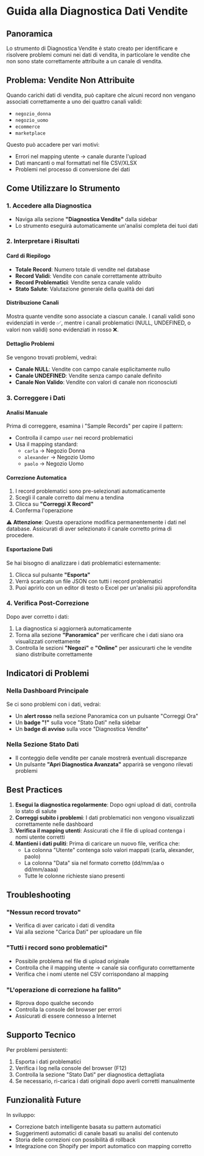 # Guida alla Diagnostica Dati Vendite

## Panoramica
Lo strumento di Diagnostica Vendite è stato creato per identificare e risolvere problemi comuni nei dati di vendita, in particolare le vendite che non sono state correttamente attribuite a un canale di vendita.

## Problema: Vendite Non Attribuite
Quando carichi dati di vendita, può capitare che alcuni record non vengano associati correttamente a uno dei quattro canali validi:
- `negozio_donna`
- `negozio_uomo`
- `ecommerce`
- `marketplace`

Questo può accadere per vari motivi:
- Errori nel mapping utente → canale durante l'upload
- Dati mancanti o mal formattati nel file CSV/XLSX
- Problemi nel processo di conversione dei dati

## Come Utilizzare lo Strumento

### 1. Accedere alla Diagnostica
- Naviga alla sezione **"Diagnostica Vendite"** dalla sidebar
- Lo strumento eseguirà automaticamente un'analisi completa dei tuoi dati

### 2. Interpretare i Risultati

#### Card di Riepilogo
- **Totale Record**: Numero totale di vendite nel database
- **Record Validi**: Vendite con canale correttamente attribuito
- **Record Problematici**: Vendite senza canale valido
- **Stato Salute**: Valutazione generale della qualità dei dati

#### Distribuzione Canali
Mostra quante vendite sono associate a ciascun canale. I canali validi sono evidenziati in verde ✅, mentre i canali problematici (NULL, UNDEFINED, o valori non validi) sono evidenziati in rosso ❌.

#### Dettaglio Problemi
Se vengono trovati problemi, vedrai:
- **Canale NULL**: Vendite con campo canale esplicitamente nullo
- **Canale UNDEFINED**: Vendite senza campo canale definito
- **Canale Non Valido**: Vendite con valori di canale non riconosciuti

### 3. Correggere i Dati

#### Analisi Manuale
Prima di correggere, esamina i "Sample Records" per capire il pattern:
- Controlla il campo `user` nei record problematici
- Usa il mapping standard:
  - `carla` → Negozio Donna
  - `alexander` → Negozio Uomo
  - `paolo` → Negozio Uomo

#### Correzione Automatica
1. I record problematici sono pre-selezionati automaticamente
2. Scegli il canale corretto dal menu a tendina
3. Clicca su **"Correggi X Record"**
4. Conferma l'operazione

⚠️ **Attenzione**: Questa operazione modifica permanentemente i dati nel database. Assicurati di aver selezionato il canale corretto prima di procedere.

#### Esportazione Dati
Se hai bisogno di analizzare i dati problematici esternamente:
1. Clicca sul pulsante **"Esporta"**
2. Verrà scaricato un file JSON con tutti i record problematici
3. Puoi aprirlo con un editor di testo o Excel per un'analisi più approfondita

### 4. Verifica Post-Correzione
Dopo aver corretto i dati:
1. La diagnostica si aggiornerà automaticamente
2. Torna alla sezione **"Panoramica"** per verificare che i dati siano ora visualizzati correttamente
3. Controlla le sezioni **"Negozi"** e **"Online"** per assicurarti che le vendite siano distribuite correttamente

## Indicatori di Problemi

### Nella Dashboard Principale
Se ci sono problemi con i dati, vedrai:
- Un **alert rosso** nella sezione Panoramica con un pulsante "Correggi Ora"
- Un **badge "!"** sulla voce "Stato Dati" nella sidebar
- Un **badge di avviso** sulla voce "Diagnostica Vendite"

### Nella Sezione Stato Dati
- Il conteggio delle vendite per canale mostrerà eventuali discrepanze
- Un pulsante **"Apri Diagnostica Avanzata"** apparirà se vengono rilevati problemi

## Best Practices

1. **Esegui la diagnostica regolarmente**: Dopo ogni upload di dati, controlla lo stato di salute
2. **Correggi subito i problemi**: I dati problematici non vengono visualizzati correttamente nelle dashboard
3. **Verifica il mapping utenti**: Assicurati che il file di upload contenga i nomi utente corretti
4. **Mantieni i dati puliti**: Prima di caricare un nuovo file, verifica che:
   - La colonna "Utente" contenga solo valori mappati (carla, alexander, paolo)
   - La colonna "Data" sia nel formato corretto (dd/mm/aa o dd/mm/aaaa)
   - Tutte le colonne richieste siano presenti

## Troubleshooting

### "Nessun record trovato"
- Verifica di aver caricato i dati di vendita
- Vai alla sezione "Carica Dati" per uploadare un file

### "Tutti i record sono problematici"
- Possibile problema nel file di upload originale
- Controlla che il mapping utente → canale sia configurato correttamente
- Verifica che i nomi utente nel CSV corrispondano al mapping

### "L'operazione di correzione ha fallito"
- Riprova dopo qualche secondo
- Controlla la console del browser per errori
- Assicurati di essere connesso a Internet

## Supporto Tecnico

Per problemi persistenti:
1. Esporta i dati problematici
2. Verifica i log nella console del browser (F12)
3. Controlla la sezione "Stato Dati" per diagnostica dettagliata
4. Se necessario, ri-carica i dati originali dopo averli corretti manualmente

## Funzionalità Future

In sviluppo:
- Correzione batch intelligente basata su pattern automatici
- Suggerimenti automatici di canale basati su analisi del contenuto
- Storia delle correzioni con possibilità di rollback
- Integrazione con Shopify per import automatico con mapping corretto
